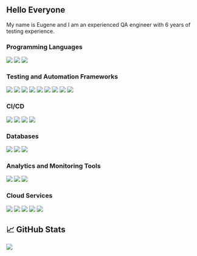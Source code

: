 ## Hello Everyone 
My name is Eugene and I am an experienced QA engineer with 6 years of testing experience.


### Programming Languages 
<img src="https://img.shields.io/badge/JavaScript-yellow?style=for-the-badge&logo=javascript&logoColor=black"/> <img src="https://img.shields.io/badge/TypeScript-blue?style=for-the-badge&logo=typescript&logoColor=black"/> <img src="https://img.shields.io/badge/Python-white?style=for-the-badge&logo=python&logoColor=yellow"/> 

### Testing and Automation Frameworks
<img src="https://img.shields.io/badge/Cypress-white?style=for-the-badge&logo=cypress&logoColor=black"/> <img src="https://img.shields.io/badge/playwright-white?style=for-the-badge"/> <img src="https://img.shields.io/badge/WebdriverIO-orange?style=for-the-badge&logo=webdriverio&logoColor=white"/> <img src="https://img.shields.io/badge/Robot Framework-white?style=for-the-badge&logo=robotframework&logoColor=black"/> 
<img src="https://img.shields.io/badge/Pytest-white?style=for-the-badge&logo=pytest&logoColor=blue"/> <img src="https://img.shields.io/badge/apache jmeter-grey?style=for-the-badge&logo=apachejmeter&logoColor=#D22128"/> <img src="https://img.shields.io/badge/Postman-white?style=for-the-badge&logo=postman&logoColor=orange"/> <img src="https://img.shields.io/badge/Bruno-white?style=for-the-badge&logo=bruno&logoColor=orange"/> <img src="https://img.shields.io/badge/TestRail-white?style=for-the-badge&logo=testrail&logoColor=green"/>

### CI/CD
<img src="https://img.shields.io/badge/GitLab-white?style=for-the-badge&logo=gitlab&logoColor=orange"/> <img src="https://img.shields.io/badge/TeamCity-blue?style=for-the-badge&logo=teamcity&logoColor=black"/> <img src="https://img.shields.io/badge/Octopus-white?style=for-the-badge&logo=octopusdeploy&logoColor=blue"/> <img src="https://img.shields.io/badge/GitHub-white?style=for-the-badge&logo=github&logoColor=black"/>

### Databases
<img src="https://img.shields.io/badge/PostgreSQL-white?style=for-the-badge&logo=postgresql&logoColor=blue"/> <img src="https://img.shields.io/badge/Microsoft SQL Server-white?style=for-the-badge"/> <img src="https://img.shields.io/badge/Mongodb-white?style=for-the-badge&logo=mongodb&logoColor=green"/>

### Analytics and Monitoring Tools
<img src="https://img.shields.io/badge/grafana-white?style=for-the-badge&logo=grafana&logoColor=orange"/> <img src="https://img.shields.io/badge/datadog-white?style=for-the-badge&logo=datadog&logoColor=632CA6"/> <img src="https://img.shields.io/badge/Exponea-white?style=for-the-badge"/>

### Cloud Services
<img src="https://img.shields.io/badge/amazon sqs-white?style=for-the-badge&logo=amazon sqs&logoColor=#FF4F8B"/> <img src="https://img.shields.io/badge/amazon rds-white?style=for-the-badge&logo=amazonrds&logoColor=#527FFF"/> <img src="https://img.shields.io/badge/amazon s3-white?style=for-the-badge&logo=amazonrds&logoColor=#569A31"/> <img src="https://img.shields.io/badge/aws lambda-white?style=for-the-badge&logo=awslambda&logoColor=#FF9900"/> <img src="https://img.shields.io/badge/Event Bridge-white?style=for-the-badge"/>

## &#x1f4c8; GitHub Stats

<a href="[https://github.com/es191]">
  <img align="center" src="https://github-readme-stats.vercel.app/api/top-langs/?username=es191&layout=compact&sort=language" />

</a>
